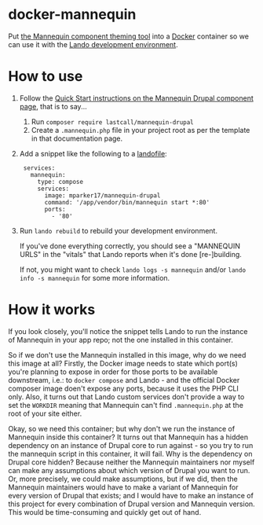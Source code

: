 # docker-mannequin

Put [the Mannequin component theming tool][mannequin] into a [Docker][docker] container so we can use it with the [Lando development environment][lando].

[mannequin]: https://mannequin.io
[docker]: https://docker.com
[lando]: https://devwithlando.io

# How to use

1. Follow the [Quick Start instructions on the Mannequin Drupal component page][mannequin-drupal-quickstart], that is to say...
    1. Run `composer require lastcall/mannequin-drupal`
    2. Create a `.mannequin.php` file in your project root as per the template in that documentation page.
2. Add a snippet like the following to a [landofile][landofile]:

        services:
          mannequin:
            type: compose
            services:
              image: mparker17/mannequin-drupal
              command: '/app/vendor/bin/mannequin start *:80'
              ports:
                - '80'
3. Run `lando rebuild` to rebuild your development environment.

    If you've done everything correctly, you should see a "MANNEQUIN URLS" in the "vitals" that Lando reports when it's done [re-]building.

    If not, you might want to check `lando logs -s mannequin` and/or `lando info -s mannequin` for some more information.

[mannequin-drupal-quickstart]: https://mannequin.io/extensions/drupal#quick-start
[landofile]: https://docs.devwithlando.io/config/lando.html

# How it works

If you look closely, you'll notice the snippet tells Lando to run the instance of Mannequin in your app repo; not the one installed in this container. 

So if we don't use the Mannequin installed in this image, why do we need this image at all? Firstly, the Docker image needs to state which port(s) you're planning to expose in order for those ports to be available downstream, i.e.: to `docker compose` and Lando - and the official Docker composer image doen't expose any ports, because it uses the PHP CLI only. Also, it turns out that Lando custom services don't provide a way to set the `WORKDIR` meaning that Mannequin can't find `.mannequin.php` at the root of your site either.

Okay, so we need this container; but why don't we run the instance of Mannequin inside this container? It turns out that Mannequin has a hidden dependency on an instance of Drupal core to run against - so you try to run the mannequin script in this container, it will fail. Why is the dependency on Drupal core hidden? Because neither the Mannequin maintainers nor myself can make any assumptions about which version of Drupal you want to run. Or, more precisely, we could make assumptions, but if we did, then the Mannequin maintainers would have to make a variant of Mannequin for every version of Drupal that exists; and I would have to make an instance of this project for every combination of Drupal version and Mannequin version. This would be time-consuming and quickly get out of hand.
